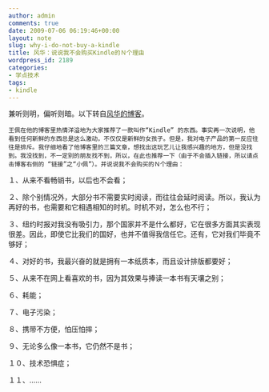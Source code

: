 ```yaml
---
author: admin
comments: true
date: 2009-07-06 06:19:46+00:00
layout: note
slug: why-i-do-not-buy-a-kindle
title: 风华：说说我不会购买Kindle的Ｎ个理由
wordpress_id: 2189
categories:
- 学点技术
tags:
- kindle
---
```


兼听则明，偏听则暗。以下转自[风华的博客](http://fenghua09.blogbus.com/logs/41960186.html)。

    王佩在他的博客里热情洋溢地为大家推荐了一款叫作“Kindle” 的东西。事实再一次说明，他看到任何新鲜的东西总是这么激动，不仅仅是新鲜的女孩子。但是，我对电子产品的第一反应往往是排斥。我仔细地看了他博客里的三篇文章，想找出这玩艺儿让我感兴趣的地方，但是没找到。我没找到，不一定别的朋友找不到，所以，在此也推荐一下（由于不会插入链接，所以请点击博客右侧的 “链接”之“小佩”）。并说说我不会购买的Ｎ个理由：

  １、从来不看畅销书，以后也不会看；

  ２、除个别情况外，大部分书不需要实时阅读，而往往会延时阅读。所以，我认为再好的书，也需要和它相遇相知的时机。时机不对，怎么也不行；

  ３、纽约时报对我没有吸引力，那个国家并不是什么都好，它在很多方面其实表现很差。因此，即使它比我们的国好，也并不值得我信任它。还有，它对我们毕竟不够好；

  ４、对好的书，我最兴奋的就是拥有一本纸质本，而且设计排版都要好；

  ５、从来不在网上看喜欢的书，因为其效果与捧读一本书有天壤之别；

  ６、耗能；

  ７、电子污染；

  ８、携带不方便，怕压怕摔；

  ９、无论多么像一本书，它仍然不是书；

  １０、技术恐惧症；

  １１、……
